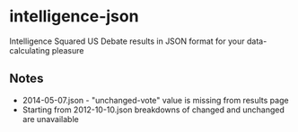 intelligence-json
=================

Intelligence Squared US Debate results in JSON format for your data-calculating pleasure

## Notes
* 2014-05-07.json - "unchanged-vote" value is missing from results page
* Starting from 2012-10-10.json breakdowns of changed and unchanged are unavailable